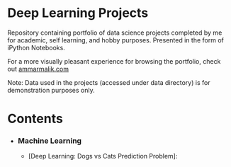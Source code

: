 # Deep Learning Projects
Repository containing portfolio of data science projects completed by me for academic, self learning, and hobby purposes. Presented in the form of iPython Notebooks.

For a more visually pleasant experience for browsing the portfolio, check out [ammarmalik.com](https://ammalik221.github.io/ammar-portfolio/)

Note: Data used in the projects (accessed under data directory) is for demonstration purposes only.

# Contents

- ### Machine Learning
  - [Deep Learning: Dogs vs Cats Prediction Problem]: 
